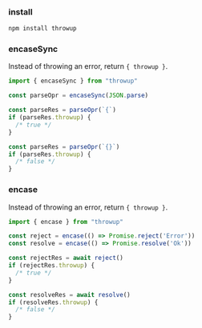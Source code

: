 ### install

```bash
npm install throwup
```

### encaseSync

Instead of throwing an error, return `{ throwup }`.

```js
import { encaseSync } from "throwup"

const parseOpr = encaseSync(JSON.parse)

const parseRes = parseOpr(`{`)
if (parseRes.throwup) {
  /* true */
}

const parseRes = parseOpr(`{}`)
if (parseRes.throwup) {
  /* false */
}
```

### encase

Instead of throwing an error, return `{ throwup }`.

```js
import { encase } from "throwup"

const reject = encase(() => Promise.reject('Error'))
const resolve = encase(() => Promise.resolve('Ok'))

const rejectRes = await reject()
if (rejectRes.throwup) {
  /* true */
}

const resolveRes = await resolve()
if (resolveRes.throwup) {
  /* false */
}
```
